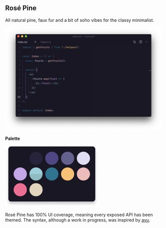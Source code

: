 ## Rosé Pine

All natural pine, faux fur and a bit of soho vibes for the classy minimalist.

<p align="center"><img src="assets/preview-code.png" alt="Default code preview" /></p>

**Palette**

<img src="assets/preview-palette.png" alt="Default palette" width="300" />

Rosé Pine has 100% UI coverage, meaning every exposed API has been themed. The syntax, although a work in progress, was inspired by [ayu](https://marketplace.visualstudio.com/items?itemName=teabyii.ayu).
